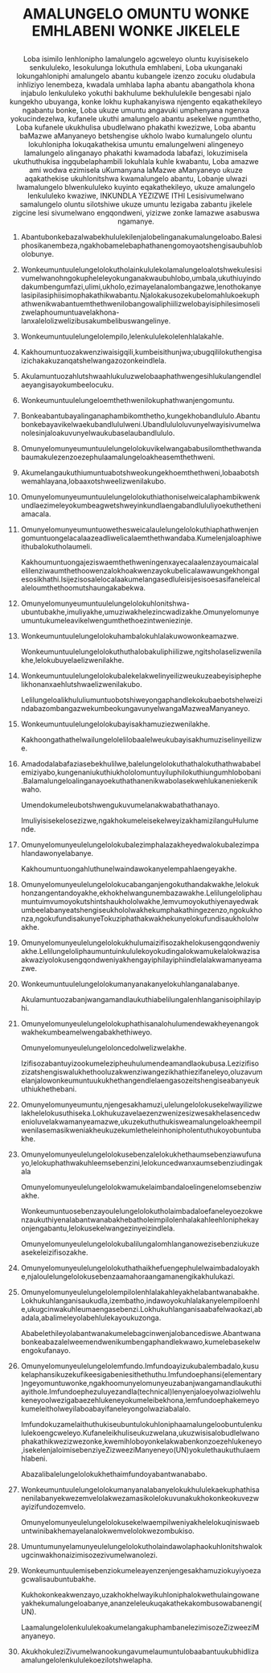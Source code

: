 <h1 align='center'>AMALUNGELO OMUNTU WONKE EMHLABENI WONKE JIKELELE</h1>
<h2 align='center'></h2>
<p align='center'>Loba isimilo lenhlonipho lamalungelo agcweleyo oluntu kuyisisekelo senkululeko, lesokulunga lokuthula emhlabeni,
Loba ukunganaki lokungahloniphi amalungelo abantu kubangele izenzo zocuku oludabula inhliziyo lenembeza, kwadala umhlaba lapha abantu abangathola khona injabulo lenkululeko yokuthi bakhulume bekhululekile bengesabi njalo kungekho ubuyanga, konke lokhu kuphakanyiswa njengento eqakathekileyo ngabantu bonke,
Loba ukuze umuntu angavuki umphenyana ngenxa yokucindezelwa, kufanele ukuthi amalungelo abantu asekelwe ngumthetho,
Loba kufanele ukukhulisa ubudlelwano phakathi kwezizwe,
Loba abantu baMazwe aManyaneyo betshengise ukholo lwabo kumalungelo oluntu lokuhlonipha lokuqakathekisa umuntu emalungelweni alingeneyo lamalungelo alinganayo phakathi kwamadoda labafazi, lokuzimisela ukuthuthukisa ingqubelaphambili lokuhlala kuhle kwabantu,
Loba amazwe ami wodwa ezimisela uKumanyana laMazwe aManyaneyo ukuze aqakathekise ukuhlonitshwa kwamalungelo abantu,
Lobanje ulwazi lwamalungelo blwenkululeko kuyinto eqakathekileyo, ukuze amalungelo lenkululeko kwaziwe,
INKUNDLA YEZIZWE ITHI
Lesisivumelwano samalungelo oluntu silotshiwe ukuze umuntu lezigaba zabantu jikelele zigcine lesi sivumelwano engqondweni, yizizwe zonke lamazwe asabuswa ngamanye.</p>
<ol>
  <li>
    <p>Abantubonkebazalwabekhululekilenjalobelinganakumalungeloabo.Balesiphosikanembeza,ngakhobamelebaphathanengomoyaotshengisaubuhlobolobunye.</p>
  </li>
  <li>
    <p>Wonkeumuntuulelungelolokutholainkululekolamalungeloalotshwekulesisivumelwanohngokupheleleyokunganakwaubuhlobo,umbala,ukuthiuyindodakumbengumfazi,ulimi,ukholo,ezimayelanalombangazwe,lenothokanyelasipilasiphiisimophakathikwabantu.Njalokakusozekubelomahlukoekuphathwenikwabantuemthethwenilobangowaliphiilizwelobayisiphilesimoselizwelaphoumuntuavelakhona-lanxalelolizwelizibusakumbelibuswangelinye.</p>
  </li>
  <li>
    <p>Wonkeumuntuulelungelolempilo,lelenkululekolelenhlalakahle.</p>
  </li>
  <li>
    <p>Kakhoumuntuozakwenziwaisigqili,kumbeisithunjwa;ubugqililokuthengisaizichakakuzanqatshelwangazozonkeindlela.</p>
  </li>
  <li>
    <p>Akulamuntuozahlutshwaahlukuluzwelobaaphathwengesihlukulangendlelaeyangisayokumbeelocuku.</p>
  </li>
  <li>
    <p>Wonkeumuntuulelungeloemthethwenilokuphathwanjengomuntu.</p>
  </li>
  <li>
    <p>Bonkeabantubayalinganaphambikomthetho,kungekhobandlululo.Abantubonkebayavikelwaekubandlululweni.Ubandlululoluvunyelwayisivumelwanolesinjaloakuvunyelwaukubaselaubandlululo.</p>
  </li>
  <li>
    <p>Omunyelomunyeumuntuulelungelolokuvikelwangababusilomthethwandabaumakulezenzoezephulaamalungeloakheasemthethweni.</p>
  </li>
  <li>
    <p>Akumelangaukuthiumuntuabotshweokungekhoemthethweni,lobaabotshwemahlayana,lobaaxotshweelizwenilakubo.</p>
  </li>
  <li>
    <p>Omunyelomunyeumuntuulelungelolokuthiathoniselweicalaphambikwenkundlaezimeleyokumbeagwetshweyinkundlaengabandlululiyoekuthetheniamacala.</p>
  </li>
  <li>
    <p>Omunyelomunyeumuntuowethesweicalaulelungelolokuthiaphathwenjengomuntuongelacalaazeadliwelicalaemthethwandaba.Kumelenjaloaphiweithubalokutholaumeli.</p>
    <p>Kakhoumuntuongajeziswaemthethweningenxayecalaalenzayoumaicalalelilenziwaumthethoowenzalokhoakwenzayokubelicalawawungekhongalesosikhathi.Isijezisosalelocalaakumelangasedluleisijesisoesasifaneleicalaleloumthethoomutshaungakabekwa.</p>
  </li>
  <li>
    <p>Omunyelomunyeumuntuulelungelolokuhlonitshwa-ubuntubakhe,imuliyakhe,umuziwakhelezincwadizakhe.Omunyelomunyeumuntukumeleavikelwengumthethoezintweniezinje.</p>
  </li>
  <li>
    <p>Wonkeumuntuulelungelolokuhambalokuhlalakuwowonkeamazwe.</p>
    <p>Wonkeumuntuulelungelolokuthuthalobakuliphiilizwe,ngitsholaselizwenilakhe,lelokubuyelaelizwenilakhe.</p>
  </li>
  <li>
    <p>Wonkeumuntuulelungelolokubalekelakwelinyeilizweukuzeabeyisiphephelikhonanxaehlutshwaelizwenilakubo.</p>
    <p>LelilungeloalikhululiumuntuobotshiweyongaphandlekokubaebotshelweizindabazombangazwekumbeokungavunyelwangaMazweaManyaneyo.</p>
  </li>
  <li>
    <p>Wonkeumuntuulelungelolokubayisakhamuziezwenilakhe.</p>
    <p>Kakhoongathathelwailungelolelilobaalelweukubayisakhumuziselinyeilizwe.</p>
  </li>
  <li>
    <p>Amadodalabafaziasebekhulilwe,balelungelolokuthathalokuthathwababelemiziyabo,kungenaniukuthiukhololomuntuyiluphilokuthiungumhlobobani.Balamalungeloalinganayoekuthathanenikwabolasekwehlukaneniekenikwaho.</p>
    <p>Umendokumeleubotshwengukuvumelanakwabathathanayo.</p>
    <p>Imuliyisisekelosezizwe,ngakhokumeleisekelweyizakhamizilanguHulumende.</p>
  </li>
  <li>
    <p>Omunyelomunyeulelungelolokubalezimphalazakheyedwalokubalezimpahlandawonyelabanye.</p>
    <p>Kakhoumuntuongahluthunelwaindawokanyelempahlaengeyakhe.</p>
  </li>
  <li>
    <p>Omunyelomunyeulelungelolokucabanganjengokuthandakwakhe,lelokukhonzangentandoyakhe,ekhokhelwangunembazawakhe.Lelilungeloliphaumuntuimvumoyokutshintshaukhololwakhe,lemvumoyokuthiyenayedwakumbeelabanyeatshengiseukhololwakhekumphakathingezenzo,ngokukhonza,ngokufundisakunyeTokuziphathakwakhekunyelokufundisaukhololwakhe.</p>
  </li>
  <li>
    <p>Omunyelomunyeulelungelolokukhulumaizifisozakhelokusengqondweniyakhe.Lelilungeloliphaumuntuinkululekoyokudingalokwamukelalokwazisaakwaziyolokusengqondweniyakhengayiphilayiphiindlelalakwamanyeamazwe.</p>
  </li>
  <li>
    <p>Wonkeumuntuulelungelolokumanyanakanyelokuhlanganalabanye.</p>
    <p>Akulamuntuozabanjwangamandlaukuthiabelilungalenhlanganisoiphilayiphi.</p>
  </li>
  <li>
    <p>Omunyelomunyeulelungelolokuphathisanalohulumendewakheyenangokwakhekumbeamelwengabakhethiweyo.</p>
    <p>Omunyelomunyeulelungeloloncedolwelizwelakhe.</p>
    <p>Izifisozabantuyizookumelezipheuhulumendeamandlaokubusa.Lezizifisozizatshengiswalukhethooluzakwenziwangezikhathiezifaneleyo,oluzavumelanjalowonkeumuntuukukhethangendlelaengasozeitshengiseabanyeukuthiukhethebani.</p>
  </li>
  <li>
    <p>Omunyelomunyeumuntu,njengesakhamuzi,ulelungelolokusekelwayilizwelakhelelokusuthiseka.Lokhukuzavelaezenzwenizesizwesakhelasencedwenioluvelakwamanyeamazwe,ukuzekuthuthukisweamalungeloakheempilwenilasemasikweniakheukuzekumletheleinhonipholentuthukoyobuntubakhe.</p>
  </li>
  <li>
    <p>Omunyelomunyeulelungelolokusebenzalelokukhethaumsebenziawufunayo,lelokuphathwakuhleemsebenzini,lelokuncedwanxaumsebenziudingakala</p>
    <p>Omunyelomunyeulelungelolokwamukelaimbandaloelingenelomsebenziwakhe.</p>
    <p>Wonkeumuntuosebenzayoulelungelolokutholaimbadaloefaneleyoezokwenzaukuthiyenalabantwanabakhebatholeimpilolenhalakahleehloniphekayonjengabantu,lelokusekelwangezinyeizindlela.</p>
    <p>Omunyelomunyeulelungelolokubalilungalomhlanganowezisebenziukuzeasekeleizifisozakhe.</p>
  </li>
  <li>
    <p>Omunyelomunyeulelungelolokuthathaikhefuengephulelwaimbadaloyakhe,njaloulelungelolokusebenzaamahoraangamanengikakhulukazi.</p>
  </li>
  <li>
    <p>Omunyelomunyeulelungelolempilolenhlalakahleyakhelabantwanabakhe.Lokhukuhlanganisaukudla,izembatho,indawoyokuhlalakanyelempiloenhle,ukugcinwakuhleumaengasebenzi.Lokhukuhlanganisaabafelwaokazi,abadala,abalimeleyolabehlulekayoukuzonga.</p>
    <p>Ababelethileyolabantwanakumelebagcinwenjalobancediswe.Abantwanabonkeabazalelweemendwenikumbengaphandlekwawo,kumelebasekelwengokufanayo.</p>
  </li>
  <li>
    <p>Omunyelomunyeulelungelolemfundo.Imfundoayizukubalembadalo,kusukelaphansikuzekufikeesigabeniesithethuthu.Imfundoephansi(elementary)ngeyomuntuwonke,ngakhoomunyelomunyeuzabanjwangamandlaukuthiayithole.Imfundoephezuluyezandla(technical)lenyenjaloeyolwaziolwehlukeneyoolwezigabaezehlukeneyokumeleibekhona,lemfundoephakemeyokumeleitholweyilaboabayifaneleyongolwaziabalalo.</p>
    <p>Imfundokuzamelaithuthukiseubuntulokuhloniphaamalungeloobuntulenkululekoengcweleyo.Kufaneleikhuliseukuzwelana,ukuzwisisalobudlelwanophakathikwezizwezonke,kwemihloboyonkelakwabenkonzoezehlukeneyo,isekelenjaloimisebenziyeZizweeziManyeneyo(UN)yokulethaukuthulaemhlabeni.</p>
    <p>Abazalibalelungelolokukhethaimfundoyabantwanababo.</p>
  </li>
  <li>
    <p>Wonkeumuntuulelungelolokumanyanalabanyelokukhululekaekuphathisanenilabanyekwezemvelolakwezamasikolelokuvunakukhokonkeokuvezwayizifundozemvelo.</p>
    <p>Omunyelomunyeulelungelolokusekelwaempilweniyakhelelokuqiniswaebuntwinibakhemayelanalokwemvelolokwezombukiso.</p>
  </li>
  <li>
    <p>Umuntumunyelamunyeulelungelolokutholaindawolaphaokuhlonitshwalokugcinwakhonaizimisozezivumelwanolezi.</p>
  </li>
  <li>
    <p>Wonkeumuntuulemisebenziokumeleayenzenjengesakhamuziokuyiyoezagcwalisaubuntubakhe.</p>
    <p>Kukhokonkeakwenzayo,uzakhokhelwayikuhloniphalokwethulaingowaneyakhekumalungeloabanye,ananzeleleukuqakathekakombusowabanengi(UN).</p>
    <p>LaamalungelolenkululekoakumelangakuphambanelezimisozeZizweeziManyaneyo.</p>
  </li>
  <li>
    <p>AkukhokuleziZivumelwanookungavumelaumuntulobaabantuukubhidlizaamalungelolenkululekoezilotshwelapha.</p>
  </li>
</ol>